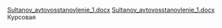 

[Sultanov_avtovosstanovlenie_1.docx](https://github.com/Sultanov7/Data-Base/files/11578674/Sultanov_avtovosstanovlenie_1.docx)
[Sultanov_avtovosstanovlenie_1.docx](https://github.com/Sultanov7/Data-Base/files/11589453/Sultanov_avtovosstanovlenie_1.docx) Курсовая
